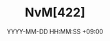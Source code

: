 ---
title: NvM[422]
date: YYYY-MM-DD HH:MM:SS +09:00
categories: [AUTOSAR Spec, "422"]
tags: [AUTOSAR Spec]
---